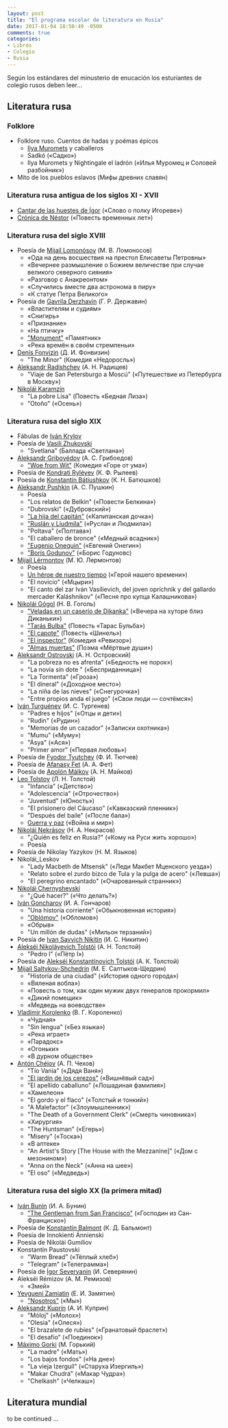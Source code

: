 ```yaml
---
layout: post
title: "El programa escolar de literatura en Rusia"
date: 2017-01-04 18:50:49 -0500
comments: true
categories:
- Libros
- Colegio
- Rusia
---
```


Según los estándares del minusterio de enucación los esturiantes de colegio
rusos deben leer...

## Literatura rusa

### Folklore

* Folklore ruso. Cuentos de hadas y poémas épicos
  * [Ilya Muromets](https://es.wikipedia.org/wiki/Ilya_Muromets) y caballeros
  * Sadkó («Садко»)
  * Ilya Muromets y Nightingale el ladrón («Илья Муромец и Соловей разбойник»)
* Mito de los pueblos eslavos (Мифы древних славян)

### Literatura rusa antigua de los siglos XI - XVII

* [Cantar de las huestes de Ígor](https://es.wikipedia.org/wiki/Cantar_de_las_huestes_de_%C3%8Dgor) («Слово о полку Игореве»)
* [Crónica de Néstor](https://es.wikipedia.org/wiki/Cr%C3%B3nica_de_N%C3%A9stor) («Повесть временных лет»)

### Literatura rusa del siglo XVIII

* Poesía de [Mijaíl Lomonósov](https://es.wikipedia.org/wiki/Mija%C3%ADl_Lomon%C3%B3sov) (М. В. Ломоносов)
  * «Ода на день восшествия на престол Елисаветы Петровны»
  * «Вечернее размышление о Божием величестве при случае великого северного сияния»
  * «Разговор с Анакреонтом»
  * «Случились вместе два астронома в пиру»
  * «К статуе Петра Великого»
* Poesía de [Gavrila Derzhavin](https://es.wikipedia.org/wiki/Gavrila_Derzhavin) (Г. Р. Державин)
  * «Властителям и судиям»
  * «Снигирь»
  * «Признание»
  * «На птичку»
  * ["Monument"](http://max.mmlc.northwestern.edu/mdenner/Demo/texts/monument_derzhav.htm) «Памятник»
  * «Река времён в своём стремленьи»
* [Denís Fonvizin](https://es.wikipedia.org/wiki/Den%C3%ADs_Fonvizin) (Д. И. Фонвизин)
  * "The Minor" (Комедия «Недоросль»)
* [Aleksandr Radíshchev](https://es.wikipedia.org/wiki/Aleksandr_Rad%C3%ADshchev) (А. Н. Радищев)
  * "Viaje de San Petersburgo a Moscú" («Путешествие из Петербурга в Москву»)
* [Nikolái Karamzín](https://es.wikipedia.org/wiki/Nikol%C3%A1i_Karamz%C3%ADn)
  * "La pobre Lisa" (Повесть «Бедная Лиза»)
  * "Otoño" («Осень»)

### Literatura rusa del siglo XIX

* Fábulas de [Iván Krylov](https://es.wikipedia.org/wiki/Iv%C3%A1n_Krylov)
* Poesía de [Vasili Zhukovski](https://es.wikipedia.org/wiki/Vasili_Zhukovski)
  * "Svetlana" (Баллада «Светлана»)
* [Aleksandr Griboyédov](https://es.wikipedia.org/wiki/Aleksandr_Griboy%C3%A9dov) (А. С. Грибоедов)
  * ["Woe from Wit"](https://en.wikipedia.org/wiki/Woe_from_Wit) (Комедия «Горе от ума»)
* Poesía de [Kondrati Ryléyev](https://es.wikipedia.org/wiki/Kondrati_Ryl%C3%A9yev) (К. Ф. Рылеев)
* Poesía de [Konstantín Bátiushkov](https://es.wikipedia.org/wiki/Konstant%C3%ADn_B%C3%A1tiushkov) (К. Н. Батюшков)
* [Aleksandr Pushkin](https://es.wikipedia.org/wiki/Aleksandr_Pushkin) (А. С. Пушкин)
  * Poesía
  * "Los relatos de Belkin" («Повести Белкина»)
  * "Dubrovski" («Дубровский»)
  * ["La hija del capitán"](https://goo.gl/UvGqrX) («Капитанская дочка»)
  * ["Ruslán y Liudmila"](https://es.wikipedia.org/wiki/Rusl%C3%A1n_y_Liudmila) («Руслан и Людмила»)
  * "Poltava" («Полтава»)
  * "El caballero de bronce" («Медный всадник»)
  * ["Eugenio Oneguin"](https://es.wikipedia.org/wiki/Eugenio_Oneguin) («Евгений Онегин»)
  * ["Borís Godunov"](https://es.wikipedia.org/wiki/Bor%C3%ADs_Godunov) («Борис Годуновc)
* [Mijaíl Lérmontov](https://es.wikipedia.org/wiki/Mija%C3%ADl_L%C3%A9rmontov) (М. Ю. Лермонтов)
  * Poesía
  * [Un héroe de nuestro tiempo](https://es.wikipedia.org/wiki/Un_h%C3%A9roe_de_nuestro_tiempo) («Герой нашего времени»)
  * "El novicio" («Мцыри»)
  * "El canto del zar Iván Vasílievich, del joven opríchnik y del gallardo mercader Kaláshnikov" («Песня про купца Калашникова»)
* [Nikolái Gógol](https://es.wikipedia.org/wiki/Nikol%C3%A1i_G%C3%B3gol) (Н. В. Гоголь)
  * ["Veladas en un caserío de Dikanka"](https://es.wikipedia.org/wiki/Veladas_en_un_caser%C3%ADo_de_Dikanka) («Вечера на хуторе близ Диканьки»)
  * ["Tarás Bulba"](https://es.wikipedia.org/wiki/Tar%C3%A1s_Bulba) (Повесть «Тарас Бульба»)
  * ["El capote"](https://es.wikipedia.org/wiki/El_capote) (Повесть «Шинель»)
  * ["El inspector"](https://goo.gl/koI7YD) (Комедия «Ревизор»)
  * ["Almas muertas"](https://es.wikipedia.org/wiki/Almas_muertas) (Поэма «Мёртвые души»)
* [Aleksandr Ostrovski](https://es.wikipedia.org/wiki/Aleksandr_Ostrovski) (А. Н. Островский)
  * "La pobreza no es afrenta" («Бедность не порок»)
  * "La novia sin dote " («Бесприданница»)
  * "La Tormenta" («Гроза»)
  * "El dineral" («Доходное место»)
  * "La niña de las nieves" («Снегурочка»)
  * "Entre propios anda el juego" («Свои люди — сочтёмся»)
* [Iván Turguénev](https://es.wikipedia.org/wiki/Iv%C3%A1n_Turgu%C3%A9nev) (И. С. Тургенев)
  * "Padres e hijos" («Отцы и дети»)
  * "Rudin" («Рудин»)
  * "Memorias de un cazador" («Записки охотника»)
  * "Mumu" («Муму»)
  * "Ásya" («Ася»)
  * "Primer amor" («Первая любовь»)
* Poesía de [Fyodor Tyutchev](https://en.wikipedia.org/wiki/Fyodor_Tyutchev) (Ф. И. Тютчев)
* Poesía de [Afanasy Fet]("https://en.wikipedia.org/wiki/Afanasy_Fet") (А. А. Фет)
* Poesía de [Apolón Máikov](https://es.wikipedia.org/wiki/Apol%C3%B3n_M%C3%A1ikov) (А. Н. Майков)
* [Leo Tolstoy](https://en.wikipedia.org/wiki/Leo_Tolstoy) (Л. Н. Толстой)
  * "Infancia" («Детство»)
  * "Adolescencia" («Отрочество»)
  * "Juventud" («Юность»)
  * "El prisionero del Cáucaso" («Кавказский пленник»)
  * "Después del baile" («После бала»)
  * [Guerra y paz](https://es.wikipedia.org/wiki/Guerra_y_Paz) («Война и мир»)
* [Nikolái Nekrásov](https://es.wikipedia.org/wiki/Nikol%C3%A1i_Nekr%C3%A1sov) (Н. А. Некрасов)
  * "¿Quién es feliz en Rusia?" («Кому на Руси жить хорошо»)
  * Poesía
* Poesía de Nikolay Yazykov (Н. М. Языков)
* Nikolái_Leskov
  * "Lady Macbeth de Mtsensk" («Леди Макбет Мценского уезда»)
  * "Relato sobre el zurdo bizco de Tula y la pulga de acero" («Левша»)
  * "El peregrino encantado" («Очарованный странник»)
* [Nikolái Chernyshevski](https://es.wikipedia.org/wiki/Nikol%C3%A1i_Chernyshevski)
  * "¿Qué hacer?" («Что делать?»)
* [Iván Goncharov](https://es.wikipedia.org/wiki/Iv%C3%A1n_Goncharov) (И. А. Гончаров)
  * "Una historia corriente" («Обыкновенная история»)
  * ["Oblómov"](https://es.wikipedia.org/wiki/Obl%C3%B3mov) («Обломов»)
  * «Обрыв»
  * "Un millón de dudas" («Мильон терзаний»)
* Poesía de [Ivan Savvich Nikitin](https://en.wikipedia.org/wiki/Ivan_Savvich_Nikitin) (И. С. Никитин)
* [Alekséi Nikoláyevich Tolstói](https://es.wikipedia.org/wiki/Aleks%C3%A9i_Nikol%C3%A1yevich_Tolst%C3%B3i) (А. Н. Толстой)
  * "Pedro I" («Пётр I»)
* Poesía de [Alekséi Konstantínovich Tolstói](https://es.wikipedia.org/wiki/Aleks%C3%A9i_Konstant%C3%ADnovich_Tolst%C3%B3i) (А. К. Толстой)
* [Mijaíl Saltykov-Shchedrín](https://es.wikipedia.org/wiki/Mija%C3%ADl_Saltykov-Shchedr%C3%ADn) (М. Е. Салтыков-Щедрин)
  * "Historia de una ciudad" («История одного города»)
  * «Вяленая вобла»)
  * «Повесть о том, как один мужик двух генералов прокормил»
  * «Дикий помещик»
  * «Медведь на воеводстве»
* [Vladímir Korolenko](https://es.wikipedia.org/wiki/Vlad%C3%ADmir_Korolenko) (В. Г. Короленко)
  * «Чудная»
  * "Sin lengua" («Без языка»)
  * «Река играет»
  * «Парадокс»
  * «Огоньки»
  * «В дурном обществе»
* [Antón Chéjov](https://es.wikipedia.org/wiki/Ant%C3%B3n_Ch%C3%A9jov) (А. П. Чехов)
  * "Tío Vania" («Дядя Ваня»)
  * ["El jardín de los cerezos"](https://es.wikipedia.org/wiki/El_jard%C3%ADn_de_los_cerezos) («Вишнёвый сад»)
  * "El apellido caballuno" («Лошадиная фамилия»)
  * «Хамелеон»
  * "El gordo y el flaco" («Толстый и тонкий»)
  * "A Malefactor" («Злоумышленник»)
  * "The Death of a Government Clerk" («Смерть чиновника»)
  * «Хирургия»
  * "The Huntsman" («Егерь»)
  * "Misery" («Тоска»)
  * «В аптеке»
  * "An Artist's Story [The House with the Mezzanine]" («Дом с мезонином»)
  * "Anna on the Neck" («Анна на шее»)
  * "El oso" («Медведь»)

### Literatura rusa del siglo XX (la primera mitad)

* [Iván Bunin](https://es.wikipedia.org/wiki/Iv%C3%A1n_Bunin) (И. А. Бунин)
  * ["The Gentleman from San Francisco"](https://en.wikipedia.org/wiki/The_Gentleman_from_San_Francisco) («Господин из Сан-Франциско»)
* Poesía de [Konstantín Balmont](https://es.wikipedia.org/wiki/Konstant%C3%ADn_Balmont) (К. Д. Бальмонт)
* Poesía de Innokienti Ánnienski
* Poesía de Nikolái Gumiliov
* Konstantín Paustovski
  * "Warm Bread" («Тёплый хлеб»)
  * "Telegram" («Телеграмма»)
* Poesía de [Ígor Severyanin](https://es.wikipedia.org/wiki/Futurismo_ruso) (И. Северянин)
* Alekséi Rémizov (А. М. Ремизов)
  * «Змей»
* [Yevgueni Zamiatin](https://es.wikipedia.org/wiki/Yevgueni_Zamiatin) (Е. И. Замятин)
  * ["Nosotros"]("https://es.wikipedia.org/wiki/Nosotros_(novela)") («Мы»)
* [Aleksandr Kuprín](https://es.wikipedia.org/wiki/Aleksandr_Kupr%C3%ADn) (А. И. Куприн)
  * "Móloj" («Молох»)
  * "Olesia" («Олеся»)
  * "El brazalete de rubíes" («Гранатовый браслет»)
  * "El desafio" («Поединок»)
* [Máximo Gorki](https://es.wikipedia.org/wiki/M%C3%A1ximo_Gorki) (М. Горький)
  * "La madre" («Мать»)
  * "Los bajos fondos" («На дне»)
  * "La vieja Izerguíl" («Старуха Изергиль»)
  * "Makar Chudrá" («Макар Чудра»)
  * "Chelkash" («Челкаш»)



## Literatura mundial

to be continued ...
